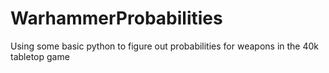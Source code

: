 # WarhammerProbabilities
Using some basic python to figure out probabilities for weapons in the 40k tabletop game
